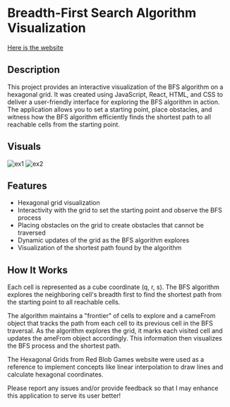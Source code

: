 # Breadth-First Search Algorithm Visualization
[Here is the website](https://www.visualizebfs.com/)

## Description
This project provides an interactive visualization of the BFS algorithm on a hexagonal grid. It was created using JavaScript, React, HTML, and CSS to deliver a user-friendly interface for exploring the BFS algorithm in action. The application allows you to set a starting point, place obstacles, and witness how the BFS algorithm efficiently finds the shortest path to all reachable cells from the starting point.

## Visuals
![ex1](https://github.com/Markgergis100/Chess-Engine/assets/121286835/c86f3842-d0b3-4bc8-a9ff-c13c90e6b2eb)
![ex2](https://github.com/Markgergis100/Chess-Engine/assets/121286835/038f9a3a-8fe5-461d-997c-288e9fc84176)

## Features
- Hexagonal grid visualization
- Interactivity with the grid to set the starting point and observe the BFS process
- Placing obstacles on the grid to create obstacles that cannot be traversed
- Dynamic updates of the grid as the BFS algorithm explores
- Visualization of the shortest path found by the algorithm

## How It Works
Each cell is represented as a cube coordinate (q, r, s). The BFS algorithm explores the neighboring cell's breadth first to find the shortest path from the starting point to all reachable cells.

The algorithm maintains a "frontier" of cells to explore and a cameFrom object that tracks the path from each cell to its previous cell in the BFS traversal. As the algorithm explores the grid, it marks each visited cell and updates the ameFrom object accordingly. This information then visualizes the BFS process and the shortest path.

The Hexagonal Grids from Red Blob Games website were used as a reference to implement concepts like linear interpolation to draw lines and calculate hexagonal coordinates.

Please report any issues and/or provide feedback so that I may enhance this application to serve its user better!
